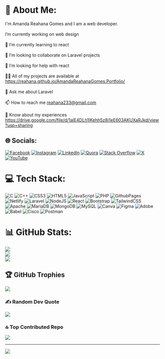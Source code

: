 # 💫 About Me:
I'm Amanda Reahana Gomes and I am a web developer. <br><br> I’m currently working on web design<br><br>🌱 I’m currently learning to react<br><br>👯 I’m looking to collaborate on Laravel projects<br><br>🤝 I’m looking for help with react<br><br>👨‍💻 All of my projects are available at https://reahana.github.io/AmandaReahanaGomes.Portfolio/<br><br>💬 Ask me about Laravel<br><br>📫 How to reach me reahana233@gmail.com<br><br>📄 Know about my experiences https://drive.google.com/file/d/1alE4DLh1lKehh5z8i1eE603AKUXaRJkd/view?usp=sharing


## 🌐 Socials:
[![Facebook](https://img.shields.io/badge/Facebook-%231877F2.svg?logo=Facebook&logoColor=white)](https://facebook.com/reahana.gomes.1) [![Instagram](https://img.shields.io/badge/Instagram-%23E4405F.svg?logo=Instagram&logoColor=white)](https://instagram.com/Reahana10) [![LinkedIn](https://img.shields.io/badge/LinkedIn-%230077B5.svg?logo=linkedin&logoColor=white)](https://linkedin.com/in/amanda-reahana-gomes-1450a7192) [![Quora](https://img.shields.io/badge/Quora-%23B92B27.svg?logo=Quora&logoColor=white)](https://quora.com/profile/Reahana-Gomes) [![Stack Overflow](https://img.shields.io/badge/-Stackoverflow-FE7A16?logo=stack-overflow&logoColor=white)](https://stackoverflow.com/users/17415412) [![X](https://img.shields.io/badge/X-black.svg?logo=X&logoColor=white)](https://x.com/AmandaReahana) [![YouTube](https://img.shields.io/badge/YouTube-%23FF0000.svg?logo=YouTube&logoColor=white)](https://youtube.com/@https://www.youtube.com/channel/UCUbsYOKZR-slDXCRU6PjMFw) 

# 💻 Tech Stack:
![C](https://img.shields.io/badge/c-%2300599C.svg?style=flat-square&logo=c&logoColor=white) ![C++](https://img.shields.io/badge/c++-%2300599C.svg?style=flat-square&logo=c%2B%2B&logoColor=white) ![CSS3](https://img.shields.io/badge/css3-%231572B6.svg?style=flat-square&logo=css3&logoColor=white) ![HTML5](https://img.shields.io/badge/html5-%23E34F26.svg?style=flat-square&logo=html5&logoColor=white) ![JavaScript](https://img.shields.io/badge/javascript-%23323330.svg?style=flat-square&logo=javascript&logoColor=%23F7DF1E) ![PHP](https://img.shields.io/badge/php-%23777BB4.svg?style=flat-square&logo=php&logoColor=white) ![GithubPages](https://img.shields.io/badge/github%20pages-121013?style=flat-square&logo=github&logoColor=white) ![Netlify](https://img.shields.io/badge/netlify-%23000000.svg?style=flat-square&logo=netlify&logoColor=#00C7B7) ![Laravel](https://img.shields.io/badge/laravel-%23FF2D20.svg?style=flat-square&logo=laravel&logoColor=white) ![NodeJS](https://img.shields.io/badge/node.js-6DA55F?style=flat-square&logo=node.js&logoColor=white) ![React](https://img.shields.io/badge/react-%2320232a.svg?style=flat-square&logo=react&logoColor=%2361DAFB) ![Bootstrap](https://img.shields.io/badge/bootstrap-%238511FA.svg?style=flat-square&logo=bootstrap&logoColor=white) ![TailwindCSS](https://img.shields.io/badge/tailwindcss-%2338B2AC.svg?style=flat-square&logo=tailwind-css&logoColor=white) ![Apache](https://img.shields.io/badge/apache-%23D42029.svg?style=flat-square&logo=apache&logoColor=white) ![MariaDB](https://img.shields.io/badge/MariaDB-003545?style=flat-square&logo=mariadb&logoColor=white) ![MongoDB](https://img.shields.io/badge/MongoDB-%234ea94b.svg?style=flat-square&logo=mongodb&logoColor=white) ![MySQL](https://img.shields.io/badge/mysql-%2300000f.svg?style=flat-square&logo=mysql&logoColor=white) ![Canva](https://img.shields.io/badge/Canva-%2300C4CC.svg?style=flat-square&logo=Canva&logoColor=white) ![Figma](https://img.shields.io/badge/figma-%23F24E1E.svg?style=flat-square&logo=figma&logoColor=white) ![Adobe](https://img.shields.io/badge/adobe-%23FF0000.svg?style=flat-square&logo=adobe&logoColor=white) ![Babel](https://img.shields.io/badge/Babel-F9DC3e?style=flat-square&logo=babel&logoColor=black) ![Cisco](https://img.shields.io/badge/cisco-%23049fd9.svg?style=flat-square&logo=cisco&logoColor=black) ![Postman](https://img.shields.io/badge/Postman-FF6C37?style=flat-square&logo=postman&logoColor=white)
# 📊 GitHub Stats:
![](https://github-readme-stats.vercel.app/api?username=Reahana&theme=radical&hide_border=false&include_all_commits=false&count_private=false)<br/>
![](https://github-readme-streak-stats.herokuapp.com/?user=Reahana&theme=radical&hide_border=false)<br/>
![](https://github-readme-stats.vercel.app/api/top-langs/?username=Reahana&theme=radical&hide_border=false&include_all_commits=false&count_private=false&layout=compact)

## 🏆 GitHub Trophies
![](https://github-profile-trophy.vercel.app/?username=Reahana&theme=radical&no-frame=false&no-bg=true&margin-w=4)

### ✍️ Random Dev Quote
![](https://quotes-github-readme.vercel.app/api?type=horizontal&theme=radical)

### 🔝 Top Contributed Repo
![](https://github-contributor-stats.vercel.app/api?username=Reahana&limit=5&theme=radical&combine_all_yearly_contributions=true)

---
[![](https://visitcount.itsvg.in/api?id=Reahana&icon=5&color=5)](https://visitcount.itsvg.in)

<!-- Proudly created with GPRM ( https://gprm.itsvg.in ) -->
